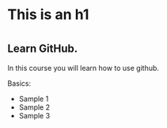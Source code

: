 # This is an h1
# <a href='https://www.pluralsight.com'></a>

## Learn GitHub.
In this course you will learn how to use github.

Basics:
* Sample 1
* Sample 2
* Sample 3
